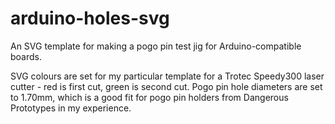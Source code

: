 # arduino-holes-svg
An SVG template for making a pogo pin test jig for Arduino-compatible boards.

SVG colours are set for my particular template for a Trotec Speedy300 laser cutter - red is first cut, green is second cut. Pogo pin hole diameters are set to 1.70mm, which is a good fit for pogo pin holders from Dangerous Prototypes in my experience.
